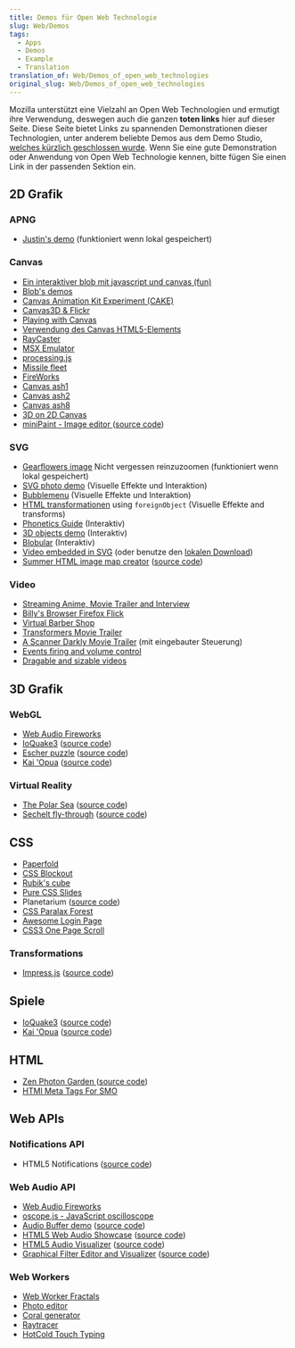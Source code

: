 ```yaml
---
title: Demos für Open Web Technologie
slug: Web/Demos
tags:
  - Apps
  - Demos
  - Example
  - Translation
translation_of: Web/Demos_of_open_web_technologies
original_slug: Web/Demos_of_open_web_technologies
---
```

Mozilla unterstützt eine Vielzahl an Open Web Technologien und ermutigt ihre Verwendung, deswegen auch die ganzen **toten links** hier auf dieser Seite. Diese Seite bietet Links zu spannenden Demonstrationen dieser Technologien, unter anderem beliebte Demos aus dem Demo Studio, [welches kürzlich geschlossen wurde](https://blog.mozilla.org/community/2015/12/18/saying-goodbye-to-demo-studio/). Wenn Sie eine gute Demonstration oder Anwendung von Open Web Technologie kennen, bitte fügen Sie einen Link in der passenden Sektion ein.

## 2D Grafik

### APNG

- [Justin's demo](http://people.mozilla.com/~dolske/apng/demo.html) (funktioniert wenn lokal gespeichert)

### Canvas

- [Ein interaktiver blob mit javascript und canvas (fun)](http://www.blobsallad.se/)
- [Blob's demos](http://blobsallad.se/article/)
- [Canvas Animation Kit Experiment (CAKE)](http://glimr.rubyforge.org/cake/canvas.html)
- [Canvas3D & Flickr](http://www.xs4all.nl/~peterned/3d/)
- [Playing with Canvas](http://arapehlivanian.com/wp-content/uploads/2007/02/canvas.html)
- [Verwendung des Canvas HTML5-Elements](http://langexplr.blogspot.com/2008/11/using-canvas-html-element.html)
- [RayCaster](/samples/raycaster/RayCaster.html "https://developer.mozilla.org/editor/fckeditor/core/editor/samples/raycaster/RayCaster.html")
- [MSX Emulator](http://jsmsxdemo.googlepages.com/jsmsx.html)
- [processing.js](http://processingjs.org/exhibition/)
- [Missile fleet](http://glimr.rubyforge.org/cake/missile_fleet.html)
- [FireWorks](http://glimr.rubyforge.org/cake/demos/fireworks2.6rt.html)
- [Canvas ash1](http://glimr.rubyforge.org/cake/demos/canvas_ash.html)
- [Canvas ash2](http://glimr.rubyforge.org/cake/demos/canvas_ash2.html)
- [Canvas ash8](http://glimr.rubyforge.org/cake/demos/canvas_ash8.html)
- [3D on 2D Canvas](http://gyu.que.jp/jscloth/)
- [miniPaint - Image editor ](http://viliusle.github.io/miniPaint/)([source code](https://github.com/viliusle/miniPaint))

### SVG

- [Gearflowers image](http://www.kde-look.org/CONTENT/content-files/19524-gearflowers.svg.gz) Nicht vergessen reinzuzoomen (funktioniert wenn lokal gespeichert)
- [SVG photo demo](http://people.mozilla.com/~vladimir/demos/photos.svg) (Visuelle Effekte und Interaktion)
- [Bubblemenu](http://starkravingfinkle.org/projects/demo/svg-bubblemenu-in-html.xml) (Visuelle Effekte und Interaktion)
- [HTML transformationen](http://starkravingfinkle.org/blog/2007/07/firefox-3-svg-foreignobject/) using `foreignObject` (Visuelle Effekte and transforms)
- [Phonetics Guide](http://svg-whiz.com/svg/linguistics/theCreepyMouth.svg) (Interaktiv)
- [3D objects demo](http://www.lutanho.net/svgvml3d/platonic.html) (Interaktiv)
- [Blobular](http://www.themaninblue.com/experiment/Blobular/) (Interaktiv)
- [Video embedded in SVG](http://www.double.co.nz/video_test/video.svg) (oder benutze den [lokalen Download](http://www.double.co.nz/video_test/video_svg.tar.bz2))
- [Summer HTML image map creator](http://summerstyle.github.io/summer/) ([source code](https://github.com/summerstyle/summer))

### Video

- [Streaming Anime, Movie Trailer and Interview](http://www.double.co.nz/video_test/test1.html)
- [Billy's Browser Firefox Flick](http://www.double.co.nz/video_test/test2.html)
- [Virtual Barber Shop](http://www.double.co.nz/video_test/test3.html)
- [Transformers Movie Trailer](http://www.double.co.nz/video_test/test4.html)
- [A Scanner Darkly Movie Trailer](http://www.double.co.nz/video_test/test5.html) (mit eingebauter Steuerung)
- [Events firing and volume control](http://www.double.co.nz/video_test/events.html)
- [Dragable and sizable videos](http://www.double.co.nz/video_test/video.svg)

## 3D Grafik

### WebGL

- [Web Audio Fireworks](http://ondras.github.io/fireworks-webgl/)
- [IoQuake3](https://dl.dropboxusercontent.com/u/62064441/ioquake3.js/ioquake3.html) ([source code](https://github.com/klaussilveira/ioquake3.js))
- [Escher puzzle](http://micah.tech/demoscene/) ([source code](https://github.com/micahbolen/demoscene))
- [Kai 'Opua](http://collinhover.github.io/kaiopua/) ([source code](https://github.com/collinhover/kaiopua))

### Virtual Reality

- [The Polar Sea](http://mozvr.github.io/polarsea/) ([source code](https://github.com/MozVR/polarsea))
- [Sechelt fly-through](http://mozvr.github.io/sechelt/) ([source code](https://github.com/mozvr/sechelt))

## CSS

- [Paperfold](http://felixniklas.com/paperfold/)
- [CSS Blockout](http://ondras.zarovi.cz/games/blockout/)
- [Rubik's cube](http://ondras.zarovi.cz/demos/rubik/)
- [Pure CSS Slides](http://ondras.zarovi.cz/demos/nojs/)
- Planetarium ([source code](https://github.com/littleworkshop/planetarium))
- [CSS Paralax Forest](http://www.lesmoffat.co.uk/folio/forest/forest.html)
- [Awesome Login Page](http://webdeveloperbareilly.in/blog/css3/awesome-login-form.html)
- [CSS3 One Page Scroll](http://webdeveloperbareilly.in/blog/css3/onepage-scroll-template.html)

### Transformations

- [Impress.js](http://impress.github.io/impress.js) ([source code](https://github.com/impress/impress.js))

## Spiele

- [IoQuake3](https://dl.dropboxusercontent.com/u/62064441/ioquake3.js/ioquake3.html) ([source code](https://github.com/klaussilveira/ioquake3.js))
- [Kai 'Opua](http://collinhover.github.io/kaiopua/) ([source code](https://github.com/collinhover/kaiopua))

## HTML

- [Zen Photon Garden ](http://zenphoton.com)([source code](https://github.com/scanlime/zenphoton))
- [HTMl Meta Tags For SMO](http://webdeveloperbareilly.in/blog/smo/html-meta-tags-for-social-media-optimization.html)

## Web APIs

### Notifications API

- HTML5 Notifications ([source code](https://github.com/elfoxero/html5notifications))

<!---->

### Web Audio API

- [Web Audio Fireworks](http://ondras.github.io/fireworks-webgl/)
- [oscope.js - JavaScript oscilloscope](http://ondras.github.io/oscope/)
- [Audio Buffer demo](http://mdn.github.io/audio-buffer/) ([source code](http://mdn.github.io/audio-buffer/))
- [HTML5 Web Audio Showcase](http://nipe-systems.de/webapps/html5-web-audio/) ([source code](https://github.com/NIPE-SYSTEMS/html5-web-audio-showcase))
- [HTML5 Audio Visualizer](http://wayou.github.io/HTML5_Audio_Visualizer/) ([source code](https://github.com/Wayou/HTML5_Audio_Visualizer))
- [Graphical Filter Editor and Visualizer](http://carlosrafaelgn.com.br/GraphicalFilterEditor/) ([source code](https://github.com/carlosrafaelgn/GraphicalFilterEditor))

### Web Workers

- [Web Worker Fractals](http://ondras.github.io/fractal/)
- [Photo editor](http://ondras.github.io/photo/)
- [Coral generator](http://ondras.github.io/coral/)
- [Raytracer](http://nerget.com/rayjs-mt/rayjs.html)
- [HotCold Touch Typing](http://palerdot.github.io/hotcold/)
